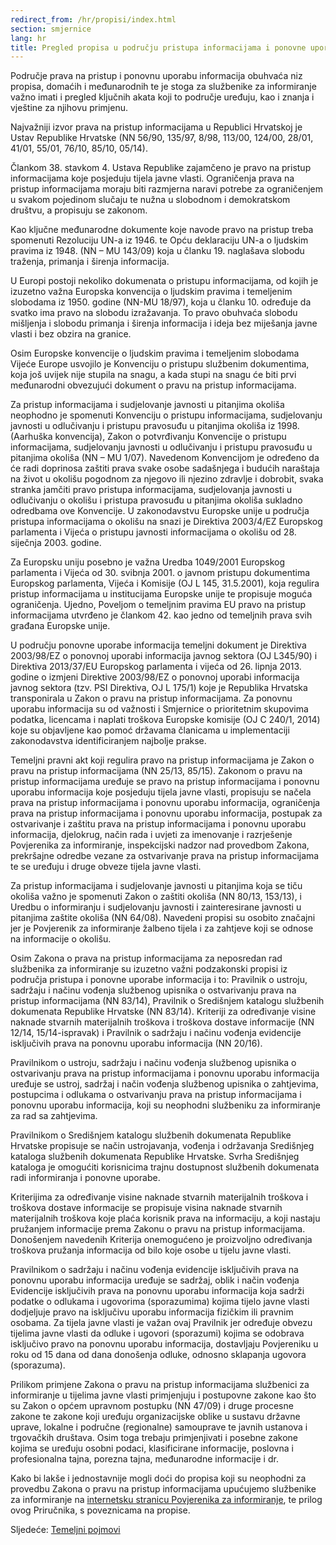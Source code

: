 ```yaml
---
redirect_from: /hr/propisi/index.html
section: smjernice
lang: hr
title: Pregled propisa u području pristupa informacijama i ponovne uporabe informacija
---
```


Područje prava na pristup i ponovnu uporabu informacija obuhvaća niz propisa, domaćih i međunarodnih te je stoga za službenike za informiranje važno imati i pregled ključnih akata koji to područje uređuju, kao i znanja i vještine za njihovu primjenu.

Najvažniji izvor prava na pristup informacijama u Republici Hrvatskoj je Ustav Republike Hrvatske (NN 56/90, 135/97, 8/98, 113/00, 124/00, 28/01, 41/01, 55/01, 76/10, 85/10, 05/14).

Člankom 38. stavkom 4. Ustava Republike zajamčeno je pravo na pristup informacijama koje posjeduju tijela javne vlasti. Ograničenja prava na pristup informacijama moraju biti razmjerna naravi potrebe za ograničenjem u svakom pojedinom slučaju te nužna u slobodnom i demokratskom društvu, a propisuju se zakonom.

Kao ključne međunarodne dokumente koje navode pravo na pristup treba spomenuti Rezoluciju UN-a iz 1946. te Opću deklaraciju UN-a o ljudskim pravima iz 1948. (NN – MU 143/09) koja u članku 19. naglašava slobodu traženja, primanja i širenja informacija.

U Europi postoji nekoliko dokumenata o pristupu informacijama, od kojih je izuzetno važna Europska konvencija o ljudskim pravima i temeljenim slobodama iz 1950. godine (NN-MU 18/97), koja u članku 10. određuje da svatko ima pravo na slobodu izražavanja. To pravo obuhvaća slobodu mišljenja i slobodu primanja i širenja informacija i ideja bez miješanja javne vlasti i bez obzira na granice.

Osim Europske konvencije o ljudskim pravima i temeljenim slobodama Vijeće Europe usvojilo je Konvenciju o pristupu službenim dokumentima, koja još uvijek nije stupila na snagu, a kada stupi na snagu će biti prvi međunarodni obvezujući dokument o pravu na pristup informacijama. 

Za pristup informacijama i sudjelovanje javnosti u pitanjima okoliša neophodno je spomenuti Konvenciju o pristupu informacijama, sudjelovanju javnosti u odlučivanju i pristupu pravosuđu u pitanjima okoliša iz 1998. (Aarhuška konvencija), Zakon o potvrđivanju Konvencije o pristupu informacijama, sudjelovanju javnosti u odlučivanju i pristupu pravosuđu u pitanjima okoliša (NN – MU 1/07). Navedenom Konvencijom je određeno da će radi doprinosa zaštiti prava svake osobe sadašnjega i budućih naraštaja na život u okolišu pogodnom za njegovo ili njezino zdravlje i dobrobit, svaka stranka jamčiti pravo pristupa informacijama, sudjelovanja javnosti u odlučivanju o okolišu i pristupa pravosuđu u pitanjima okoliša sukladno odredbama ove Konvencije. U zakonodavstvu Europske unije u područja pristupa informacijama o okolišu na snazi je Direktiva 2003/4/EZ Europskog parlamenta i Vijeća o pristupu javnosti informacijama o okolišu od 28. siječnja 2003. godine.

Za Europsku uniju posebno je važna Uredba 1049/2001 Europskog parlamenta i Vijeća od 30. svibnja 2001. o javnom pristupu dokumentima Europskog parlamenta, Vijeća i Komisije (OJ L 145, 31.5.2001), koja regulira pristup informacijama u institucijama Europske unije te propisuje moguća ograničenja. Ujedno, Poveljom o temeljnim pravima EU pravo na pristup informacijama utvrđeno je člankom 42. kao jedno od temeljnih prava svih građana Europske unije.

U području ponovne uporabe informacija temeljni dokument je Direktiva 2003/98/EZ o ponovnoj uporabi informacija javnog sektora (OJ L345/90) i Direktiva 2013/37/EU Europskog parlamenta i vijeća od 26. lipnja 2013. godine o izmjeni Direktive 2003/98/EZ o ponovnoj uporabi informacija javnog sektora (tzv. PSI Direktiva, OJ L 175/1) koje je Republika Hrvatska transponirala u Zakon o pravu na pristup informacijama. Za ponovnu uporabu informacija su od važnosti i Smjernice o prioritetnim skupovima podatka, licencama i naplati troškova Europske komisije (OJ C 240/1, 2014) koje su objavljene kao pomoć državama članicama u implementaciji zakonodavstva identificiranjem najbolje prakse.

Temeljni pravni akt koji regulira pravo na pristup informacijama je Zakon o pravu na pristup informacijama (NN 25/13, 85/15). Zakonom o pravu na pristup informacijama uređuje se pravo na pristup informacijama i ponovnu uporabu informacija koje posjeduju tijela javne vlasti, propisuju se načela prava na pristup informacijama i ponovnu uporabu informacija, ograničenja prava na pristup informacijama i ponovnu uporabu informacija, postupak za ostvarivanje i zaštitu prava na pristup informacijama i ponovnu uporabu informacija, djelokrug, način rada i uvjeti za imenovanje i razrješenje Povjerenika za informiranje, inspekcijski nadzor nad provedbom Zakona, prekršajne odredbe vezane za ostvarivanje prava na pristup informacijama te se uređuju i druge obveze tijela javne vlasti.

Za pristup informacijama i sudjelovanje javnosti u pitanjima koja se tiču okoliša važno je spomenuti Zakon o zaštiti okoliša (NN 80/13, 153/13), i Uredbu o informiranju i sudjelovanju javnosti i zainteresirane javnosti u pitanjima zaštite okoliša (NN 64/08). Navedeni propisi su osobito značajni jer je Povjerenik za informiranje žalbeno tijela i za zahtjeve koji se odnose na informacije o okolišu.

Osim Zakona o prava na pristup informacijama za neposredan rad službenika za informiranje su izuzetno važni podzakonski propisi iz područja pristupa i ponovne uporabe informacija i to: Pravilnik o ustroju, sadržaju i načinu vođenja službenog upisnika o ostvarivanju prava na pristup informacijama (NN 83/14), Pravilnik o Središnjem katalogu službenih dokumenata Republike Hrvatske (NN 83/14). Kriteriji za određivanje visine naknade stvarnih materijalnih troškova i troškova dostave informacije (NN 12/14, 15/14-ispravak) i Pravilnik o sadržaju i načinu vođenja evidencije isključivih prava na ponovnu uporabu informacija (NN 20/16).

Pravilnikom o ustroju, sadržaju i načinu vođenja službenog upisnika o ostvarivanju prava na pristup informacijama i ponovnu uporabu informacija uređuje se ustroj, sadržaj i način vođenja službenog upisnika o zahtjevima, postupcima i odlukama o ostvarivanju prava na pristup informacijama i ponovnu uporabu informacija, koji su neophodni službeniku za informiranje za rad sa zahtjevima.

Pravilnikom o Središnjem katalogu službenih dokumenata Republike Hrvatske propisuje se način ustrojavanja, vođenja i održavanja Središnjeg kataloga službenih dokumenata Republike Hrvatske. Svrha Središnjeg kataloga je omogućiti korisnicima trajnu dostupnost službenih dokumenata radi informiranja i ponovne uporabe.

Kriterijima za određivanje visine naknade stvarnih materijalnih troškova i troškova dostave informacije se propisuje visina naknade stvarnih materijalnih troškova koje plaća korisnik prava na informaciju, a koji nastaju pružanjem informacije prema Zakonu o pravu na pristup informacijama. Donošenjem navedenih Kriterija onemogućeno je proizvoljno određivanja troškova pružanja informacija od bilo koje osobe u tijelu javne vlasti.

Pravilnikom o sadržaju i načinu vođenja evidencije isključivih prava na ponovnu uporabu informacija uređuje se sadržaj, oblik i način vođenja Evidencije isključivih prava na ponovnu uporabu informacija koja sadrži podatke o odlukama i ugovorima (sporazumima) kojima tijelo javne vlasti dodjeljuje pravo na isključivu uporabu informacija fizičkim ili pravnim osobama. Za tijela javne vlasti je važan ovaj Pravilnik jer određuje obvezu tijelima javne vlasti da odluke i ugovori (sporazumi) kojima se odobrava isključivo pravo na ponovnu uporabu informacija, dostavljaju Povjereniku u roku od 15 dana od dana donošenja odluke, odnosno sklapanja ugovora (sporazuma).

Prilikom primjene Zakona o pravu na pristup informacijama službenici za informiranje u tijelima javne vlasti primjenjuju i postupovne zakone kao što su Zakon o općem upravnom postupku (NN 47/09) i druge procesne zakone te zakone koji uređuju organizacijske oblike u sustavu državne uprave, lokalne i područne (regionalne) samouprave te javnih ustanova i trgovačkih društava. Osim toga trebaju primjenjivati i posebne zakone kojima se uređuju osobni podaci, klasificirane informacije, poslovna i profesionalna tajna, porezna tajna, međunarodne informacije i dr.

Kako bi lakše i jednostavnije mogli doći do propisa koji su neophodni za provedbu Zakona o pravu na pristup informacijama upućujemo službenike za informiranje na [internetsku stranicu Povjerenika za informiranje](http://www.pristupinfo.hr/pravni-okvir/), te prilog ovog Priručnika, s poveznicama na propise.

Sljedeće: [Temeljni pojmovi](../pojmovi)